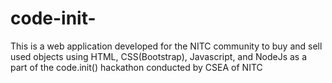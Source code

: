 # code-init-
This is a web application developed for the NITC community to buy and sell used objects using HTML, CSS(Bootstrap), Javascript, and NodeJs as a part of the code.init() hackathon conducted by CSEA of NITC 

